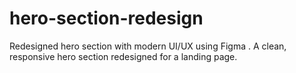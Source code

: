 # hero-section-redesign
Redesigned hero section with modern UI/UX using Figma . A clean, responsive hero section redesigned for a landing page.

